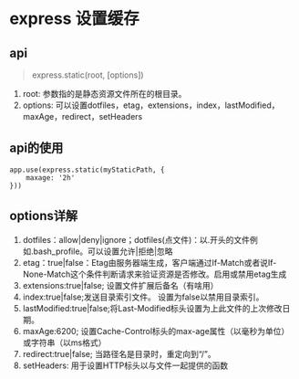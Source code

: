 # express 设置缓存
## api
> express.static(root, [options])

1. root: 参数指的是静态资源文件所在的根目录。
2. options: 可以设置dotfiles，etag，extensions，index，lastModified，maxAge，redirect，setHeaders

## api的使用

```
app.use(express.static(myStaticPath, {
    maxage: '2h'
}))
```

## options详解
1. dotfiles：allow|deny|ignore；dotfiles(点文件)：以.开头的文件例如.bash_profile。可以设置允许|拒绝|忽略
2. etag：true|false：Etag由服务器端生成，客户端通过If-Match或者说If-None-Match这个条件判断请求来验证资源是否修改。启用或禁用etag生成
3. extensions:true|false; 设置文件扩展后备名（有啥用）
4. index:true|false;发送目录索引文件。 设置为false以禁用目录索引。
5. lastModified:true|false;将Last-Modified标头设置为上此文件的上次修改日期。
6. maxAge:6200; 设置Cache-Control标头的max-age属性（以毫秒为单位）或字符串（以ms格式）
7. redirect:true|false; 当路径名是目录时，重定向到“/”。
8. setHeaders: 用于设置HTTP标头以与文件一起提供的函数